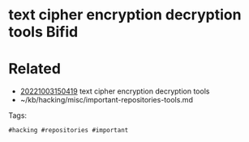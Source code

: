 # text cipher encryption decryption tools Bifid

# Related

- [20221003150419](/zet/20221003150419/README.md) text cipher encryption decryption tools
- ~/kb/hacking/misc/important-repositories-tools.md

Tags:

    #hacking #repositories #important 

